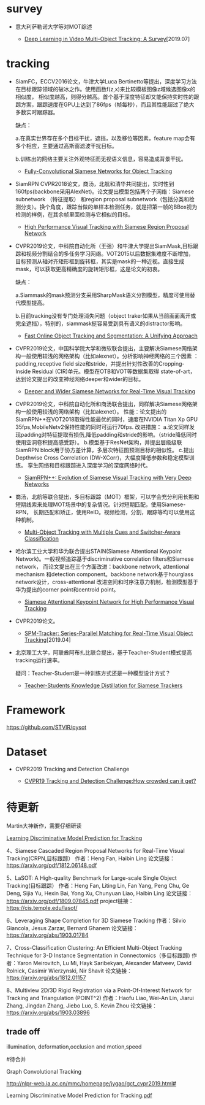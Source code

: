 
# survey 

- 意大利萨勒诺大学等对MOT综述

  - [Deep Learning in Video Multi-Object Tracking: A Survey](https://arxiv.org/pdf/1907.12740.pdf)[2019.07]
# tracking

- SiamFC，ECCV2016论文，牛津大学Luca Bertinetto等提出，深度学习方法在目标跟踪领域的破冰之作。使用函数f(z,x)来比较模板图像z域候选图像x的相似度，
相似度越高，则得分越高。首个基于深度特征却又能保持实时性的跟踪方案，跟踪速度在GPU上达到了86fps（帧每秒），而且其性能超过了绝大多数实时跟踪器。

  缺点：

  a.在真实世界存在多个目标干扰，遮挡，以及移位等因素，feature map会有多个相应，主要通过高斯窗滤波干扰目标。
    
  b.训练出的网络主要关注外观特征而无视语义信息，容易造成背景干扰。

  - [Fully-Convolutional Siamese Networks for Object Tracking](https://arxiv.org/pdf/1606.09549.pdf)

- SiamRPN CVPR2018论文，商汤，北航和清华共同提出，实时性到160fps(backbone采用AlexNet)。论文提出模型包括两个子网络：Siamese subnetwork （特征提取）
和region proposal subnetwork（包括分类和检测分支）。换个角度，跟踪当做的单样本检测任务，就是把第一帧的BBox视为检测的样例，在其余帧里面检测与它相似的目标。

  - [High Performance Visual Tracking with Siamese Region Proposal Network](http://openaccess.thecvf.com/content_cvpr_2018/papers/Li_High_Performance_Visual_CVPR_2018_paper.pdf)


- CVPR2019论文，中科院自动化所（王强）和牛津大学提出SiamMask,目标跟踪和视频分割结合的多任务学习网络。VOT2015以后数据集难度不断增加，
目标预测从轴对齐矩形框到旋转框，其实是mask的一种近视。直接生成mask，可以获取更高精确度的旋转矩形框，这是论文的初衷。

  缺点：

  a.Siammask的mask预测分支采用SharpMask语义分割模型，精度可使用替代模型提高。

  b.目前tracking没有专门处理消失问题（object traker如果从当前画面离开或完全遮挡），特别的，siammask挺容易受到具有语义的distractor影响。
  - [Fast Online Object Tracking and Segmentation: A Unifying Approach](https://arxiv.org/pdf/1812.05050.pdf)


- CVPR2019论文，中国科学院大学和微软联合提出，主要解决Siamese网络架构一般使用较浅的网络架构（比如alexnet）。分析影响神经网络的三个因素
：padding,receptive field size和stride，并提出针对性改善的Cropping-Inside Residual (CIR)单元。模型在OTB和VOT等数据集取得
state-of-art，达到论文提出的改变神经网络deeper和wider的目标。

  - [Deeper and Wider Siamese Networks for Real-Time Visual Tracking](https://arxiv.org/pdf/1901.01660.pdf)

- CVPR2019论文，中科院自动化所和商汤联合提出，同样解决Siamese网络架构一般使用较浅的网络架构（比如alexnet）。
性能：论文提出的SiamRPN++在VOT2018取得性能最优的同时，速度在NVIDIA Titan Xp GPU 35fps,MobileNetv2保持性能的同时可运行70fps.
改进措施：
  a.论文同样发现padding对特征提取有损伤,降低padding和stride的影响。（stride降低同时使用空洞卷积提高感受野）。
  b.模型基于ResNet架构，并提出层级级联SiamRPN block用于协方差计算，多层次特征图预测目标的相似性。
  c.提出Depthwise Cross Correlation (DW-XCorr)，大幅度降低参数和稳定模型训练。 
  孪生网络和目标跟踪进入深度学习的深度网络时代。

  - [SiamRPN++: Evolution of Siamese Visual Tracking with Very Deep Networks](https://arxiv.org/pdf/1901.01660.pdf)


- 商汤，北航等联合提出，多目标跟踪（MOT）框架，可以学会充分利用长期和短期线索来处理MOT场景中的复杂情况。针对短期匹配，使用Siamese-RPN，
长期匹配和矫正，使用ReID。视频检测，分割，跟踪等均可以使用这种机制。

  - [Multi-Object Tracking with Multiple Cues and Switcher-Aware Classification](https://arxiv.org/pdf/1901.06129.pdf)

- 哈尔滨工业大学和华为联合提出STAIN(Siamese Attentional Keypoint Network)。一般视频追踪基于discriminative correlation filters和Siamese network， 
而论文提出在三个方面改进：backbone network, attentional mechanism 和detection component。backbone network基于hourglass network设计，cross-attentional
改进空间和时序注意力机制，检测模型基于华为提出的corner point和centroid point。

  - [Siamese Attentional Keypoint Network for High Performance Visual Tracking](https://arxiv.org/pdf/1904.10128.pdf)
  
- CVPR2019论文。

  - [SPM-Tracker: Series-Parallel Matching for Real-Time Visual Object Tracking](https://arxiv.org/pdf/1904.04452.pdf)[2019.04]  

- 北京理工大学，阿联酋阿布扎比联合提出，基于Teacher-Student模式提高tracking运行速率。
    
  疑问：Teacher-Student是一种训练方式还是一种模型设计方式？

  - [Teacher-Students Knowledge Distillation for Siamese Trackers](https://arxiv.org/pdf/1907.10586.pdf)

# Framework
  
  https://github.com/STVIR/pysot
# Dataset

- CVPR2019 Tracking and Detection Challenge

  - [CVPR19 Tracking and Detection Challenge:How crowded can it get?](https://arxiv.org/pdf/1906.04567.pdf)
  
# 待更新

Martin大神新作，需要仔细研读

[Learning Discriminative Model Prediction for Tracking](https://arxiv.org/pdf/1904.07220v1.pdf)


4、Siamese Cascaded Region Proposal Networks for Real-Time Visual Tracking(CRPN,目标跟踪）
作者：Heng Fan, Haibin Ling
论文链接：https://arxiv.org/pdf/1812.06148.pdf


5、LaSOT: A High-quality Benchmark for Large-scale Single Object Tracking(目标跟踪）
作者：Heng Fan, Liting Lin, Fan Yang, Peng Chu, Ge Deng, Sijia Yu, Hexin Bai, Yong Xu, Chunyuan Liao, Haibin Ling
论文链接：https://arxiv.org/pdf/1809.07845.pdf
project链接：https://cis.temple.edu/lasot/


6、Leveraging Shape Completion for 3D Siamese Tracking
作者：Silvio Giancola, Jesus Zarzar, Bernard Ghanem
论文链接：https://arxiv.org/abs/1903.01784


7、Cross-Classification Clustering: An Efficient Multi-Object Tracking Technique for 3-D Instance Segmentation in Connectomics（多目标跟踪)
作者：Yaron Meirovitch, Lu Mi, Hayk Saribekyan, Alexander Matveev, David Rolnick, Casimir Wierzynski, Nir Shavit
论文链接：https://arxiv.org/abs/1812.01157


8、Multiview 2D/3D Rigid Registration via a Point-Of-Interest Network for Tracking and Triangulation (POINT^2)
作者：Haofu Liao, Wei-An Lin, Jiarui Zhang, Jingdan Zhang, Jiebo Luo, S. Kevin Zhou
论文链接：https://arxiv.org/abs/1903.03896



## trade off

illumination, deformation,occlusion and motion,speed

#待合并

Graph Convolutional Tracking

http://nlpr-web.ia.ac.cn/mmc/homepage/jygao/gct_cvpr2019.html#


Learning Discriminative Model Prediction for Tracking.[pdf](https://128.84.21.199/pdf/1904.07220.pdf)




